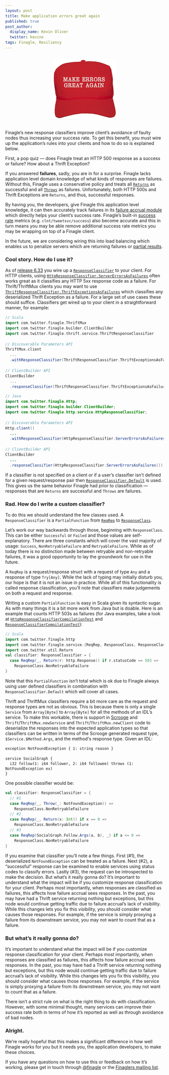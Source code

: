 ```yaml
---
layout: post
title: Make application errors great again
published: true
post_author:
  display_name: Kevin Oliver
  twitter: kevino
tags: Finagle, Resiliency
---
```


<p align="center">
  <img src="/assets/img/make.png" style="margin: 1em 0em;" alt="make application errors great again"/>
</p>

Finagle’s new response classifiers improve client’s avoidance of
faulty nodes thus increasing your success rate. To get this benefit,
you must wire up the application’s rules into your clients and how to
do so is explained below.

First, a pop quiz — does Finagle treat an HTTP 500 response as a
success or failure? How about a Thrift Exception?

If you answered **failures**, sadly, you are in for a surprise. Finagle
lacks application level domain knowledge of what kinds of responses
are failures. Without this, Finagle uses a conservative policy and
treats all [`Returns`][Try] as successful
and all [`Throws`][Try] as failures. Unfortunately, both HTTP 500s and Thrift
Exceptions are `Returns`, and thus, successful responses.

By having you, the developers, give Finagle this application level
knowledge, it can then accurately track failures in its [failure
accrual module][failureaccrual] which directly helps your client’s success rate.
Finagle’s built-in [success rate][successrates] metrics (e.g. `clnt/tweetsvc/success`)
also become accurate and this in turn means you may be able remove
additional success rate metrics you may be wrapping on top of a
Finagle client.

In the future, we are considering wiring this into load balancing
which enables us to penalize servers which are returning failures or
[partial results][brownout].

### Cool story. How do I use it?

As of [release 6.33][release633] you wire up a [`ResponseClassifier`][responseclassifier]
to your client. For HTTP clients, using
[`HttpResponseClassifier.ServerErrorsAsFailures`][httpsrverrors] often works great as it
classifies any HTTP 5xx response code as a failure. For
Thrift/ThriftMux clients you may want to use
[`ThriftResponseClassifier.ThriftExceptionsAsFailures`][thriftexceptions] which classifies
any deserialized Thrift Exception as a failure. For a large set of use
cases these should suffice. Classifiers get wired up to your client in
a straightforward manner, for example:

```scala
// Scala
import com.twitter.finagle.ThriftMux
import com.twitter.finagle.builder.ClientBuilder
import com.twitter.finagle.thrift.service.ThriftResponseClassifier

// Discoverable Parameters API
ThriftMux.client
  ...
  .withResponseClassifier(ThriftResponseClassifier.ThriftExceptionsAsFailures)

// ClientBuilder API
ClientBuilder
  ...
  .responseClassifier(ThriftResponseClassifier.ThriftExceptionsAsFailures)
```

```java
// Java
import com.twitter.finagle.Http;
import com.twitter.finagle.builder.ClientBuilder;
import com.twitter.finagle.http.service.HttpResponseClassifier;

// Discoverable Parameters API
Http.client()
  ...
  .withResponseClassifier(HttpResponseClassifier.ServerErrorsAsFailures());

// ClientBuilder API
ClientBuilder
  ...
  .responseClassifier(HttpResponseClassifier.ServerErrorsAsFailures());
```

If a classifier is not specified on a client or if a user’s classifier
isn’t defined for a given request/response pair then
[`ResponseClassifier.Default`][defaultclassifier] is used. This gives us the same behavior
Finagle had prior to classification — responses that are `Returns` are
successful and `Throws` are failures.

### Rad. How do I write a custom classifier?


To do this we should understand the few classes used. A
`ResponseClassifier` is a `PartialFunction` from [`ReqRep`][reqrep] to
[`ResponseClass`][responseclass].

Let’s work our way backwards through those, beginning with
`ResponseClass`. This can be either `Successful` or `Failed` and those
values are self-explanatory. There are three constants which will
cover the vast majority of usage: `Success`, `NonRetryableFailure` and
`RetryableFailure`. While as of today there is no distinction made
between retryable and non-retryable failures, it was a good
opportunity to lay the groundwork for use in the future.

A `ReqRep` is a request/response struct with a request of type `Any`
and a response of type `Try[Any]`. While the lack of typing may
initially disturb you, our hope is that it is not an issue in
practice. While all of this functionality is called response
classification, you’ll note that classifiers make judgements on both a
request and response.

Writing a custom `PartialFunction` is easy in Scala given its syntactic
sugar. As with many things it is a bit more work from Java but is
doable. Here is an example that counts HTTP 503s as failures (for Java
examples, take a look at [`HttpResponseClassifierCompilationTest`][javaexample1]
and [`ResponseClassifierCompilationTest`][javaexample2]):

```scala
// Scala
import com.twitter.finagle.http
import com.twitter.finagle.service.{ReqRep, ResponseClass, ResponseClassifier}
import com.twitter.util.Return
val classifier: ResponseClassifier = {
  case ReqRep(_, Return(r: http.Response)) if r.statusCode == 503 =>
    ResponseClass.NonRetryableFailure
}
```

Note that this `PartialFunction` isn’t total which is ok due to
Finagle always using user defined classifiers in combination with
`ResponseClassifier.Default` which will cover all cases.

Thrift and ThriftMux classifiers require a bit more care as the
request and response types are not as obvious. This is because there
is only a single `Service` from `Array[Byte]` to `Array[Byte]` for all the
methods of an IDL’s service. To make this workable, there is support
in [Scrooge][scrooge] and `Thrift`/`ThriftMux.newService` and
`Thrift`/`ThriftMux.newClient` code to deserialize the responses into the
expected application types so that classifiers can be written in terms
of the Scrooge generated request type, `$Service.$Method.Args`, and the
method's response type. Given an IDL:

```
exception NotFoundException { 1: string reason }

service SocialGraph {
  i32 follow(1: i64 follower, 2: i64 followee) throws (1: NotFoundException ex)
}
```

One possible classifier would be:

```scala
val classifier: ResponseClassifier = {
  // #1
  case ReqRep(_, Throw(_: NotFoundException)) =>
    ResponseClass.NonRetryableFailure
  // #2
  case ReqRep(_, Return(x: Int)) if x == 0 =>
    ResponseClass.NonRetryableFailure
  // #3
  case ReqRep(SocialGraph.Follow.Args(a, b), _) if a <= 0 =>
    ResponseClass.NonRetryableFailure
}
```

If you examine that classifier you’ll note a few things. First (#1),
the deserialized `NotFoundException` can be treated as a failure. Next
(#2), a “successful” response can be examined to enable services using
status codes to classify errors. Lastly (#3), the request can be
introspected to make the decision.  But what’s it really gonna do?
It’s important to understand what the impact will be if you customize
response classification for your client. Perhaps most importantly,
when responses are classified as failures, this affects how failure
accrual sees responses. In the past, you may have had a Thrift service
returning nothing but exceptions, but this node would continue getting
traffic due to failure accrual’s lack of visibility. While this
changes lets you fix this visibility, you should consider what causes
those responses. For example, if the service is simply proxying a
failure from its downstream service, you may not want to count that as
a failure.

### But what’s it really gonna do?

It’s important to understand what the impact will be if you customize
response classification for your client. Perhaps most importantly,
when responses are classified as failures, this affects how failure
accrual sees responses. In the past, you may have had a Thrift service
returning nothing but exceptions, but this node would continue getting
traffic due to failure accrual’s lack of visibility. While this
changes lets you fix this visibility, you should consider what causes
those responses. For example, if the service is simply proxying a
failure from its downstream service, you may not want to count that as
a failure.

There isn’t a strict rule on what is the right thing to do with
classification. However, with some minimal thought, many services can
improve their success rate both in terms of how it’s reported as well
as through avoidance of bad nodes.

### Alright.

We’re really hopeful that this makes a significant difference in how
well Finagle works for you but it needs you, the application
developers, to make these choices.

If you have any questions on how to use this or feedback on how it’s working,
please get in touch through [@finagle](https://twitter.com/finagle) or the
[Finaglers mailing list](https://groups.google.com/forum/#!forum/finaglers).

[release633]:http://localhost:4567/blog/2016/02/05/release-notes-6-33/
[Try]: https://github.com/twitter/util/blob/8e33b34a0379f920ccb2dfae531a5c003db36152/util-core/src/main/scala/com/twitter/util/Try.scala#L64-L68
[failureaccrual]: http://twitter.github.io/finagle/guide/Clients.html#failure-accrual
[successrates]: http://twitter.github.io/finagle/guide/Metrics.html#statsfilter
[brownout]: http://www.control.lth.se/media/Staff/AlessandroPapadopoulos/publications/2014-SRDS-KPDDMAHRE.pdf
[responseclassifier]: https://github.com/twitter/finagle/blob/bb91e967618f8884af98e655eb989dd20cd79e61/finagle-core/src/main/scala/com/twitter/finagle/service/package.scala#L5-L35
[httpsrverrors]: https://github.com/twitter/finagle/blob/bb91e967618f8884af98e655eb989dd20cd79e61/finagle-http/src/main/scala/com/twitter/finagle/http/service/HttpResponseClassifier.scala#L15-L19
[thriftexceptions]: https://github.com/twitter/finagle/blob/develop/finagle-thriftmux/src/main/scala/com/twitter/finagle/thriftmux/service/ThriftMuxResponseClassifier.scala
[defaultclassifier]: https://github.com/twitter/finagle/blob/246986aa055e865f521eba0e09d7c0b42880e0ac/finagle-core/src/main/scala/com/twitter/finagle/service/ResponseClassifier.scala#L18-L36
[reqrep]: https://github.com/twitter/finagle/blob/develop/finagle-core/src/main/scala/com/twitter/finagle/service/ReqRep.scala
[responseclass]: https://github.com/twitter/finagle/blob/develop/finagle-core/src/main/scala/com/twitter/finagle/service/ResponseClass.scala
[javaexample1]: https://github.com/twitter/finagle/blob/develop/finagle-http/src/test/java/com/twitter/finagle/http/service/HttpResponseClassifierCompilationTest.java
[javaexample2]: https://github.com/twitter/finagle/blob/develop/finagle-core/src/test/java/com/twitter/finagle/service/ResponseClassifierCompilationTest.java
[scrooge]: http://twitter.github.io/scrooge/